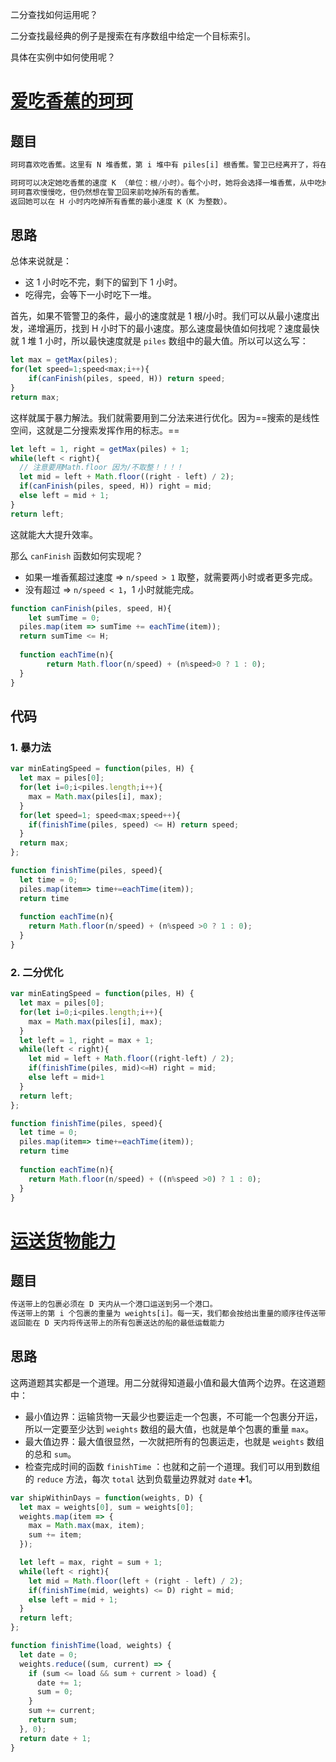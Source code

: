 二分查找如何运用呢？

二分查找最经典的例子是搜索在有序数组中给定一个目标索引。

具体在实例中如何使用呢？

# [爱吃香蕉的珂珂](https://leetcode-cn.com/problems/koko-eating-bananas/)

## 题目

```js
珂珂喜欢吃香蕉。这里有 N 堆香蕉，第 i 堆中有 piles[i] 根香蕉。警卫已经离开了，将在 H 小时后回来。

珂珂可以决定她吃香蕉的速度 K （单位：根/小时）。每个小时，她将会选择一堆香蕉，从中吃掉 K 根。如果这堆香蕉少于 K 根，她将吃掉这堆的所有香蕉，然后这一小时内不会再吃更多的香蕉。  
珂珂喜欢慢慢吃，但仍然想在警卫回来前吃掉所有的香蕉。
返回她可以在 H 小时内吃掉所有香蕉的最小速度 K（K 为整数）。
```



## 思路

总体来说就是：

- 这 1 小时吃不完，剩下的留到下 1 小时。
- 吃得完，会等下一小时吃下一堆。

首先，如果不管警卫的条件，最小的速度就是 1 根/小时。我们可以从最小速度出发，递增遍历，找到 H 小时下的最小速度。那么速度最快值如何找呢？速度最快就 1 堆 1 小时，所以最快速度就是 `piles` 数组中的最大值。所以可以这么写：

```js
let max = getMax(piles);
for(let speed=1;speed<max;i++){
	if(canFinish(piles, speed, H)) return speed;
}
return max;
```

这样就属于暴力解法。我们就需要用到二分法来进行优化。因为==搜索的是线性空间，这就是二分搜索发挥作用的标志。==

```js
let left = 1, right = getMax(piles) + 1;
while(left < right){
  // 注意要用Math.floor 因为/不取整！！！！
  let mid = left + Math.floor((right - left) / 2);
  if(canFinish(piles, speed, H)) right = mid;
  else left = mid + 1;
}
return left;
```

这就能大大提升效率。

那么 `canFinish` 函数如何实现呢？

- 如果一堆香蕉超过速度 => `n/speed > 1` 取整，就需要两小时或者更多完成。
- 没有超过 => `n/speed < 1`，1 小时就能完成。

```js
function canFinish(piles, speed, H){
	let sumTime = 0;
  piles.map(item => sumTime += eachTime(item));
  return sumTime <= H;
  
  function eachTime(n){
		return Math.floor(n/speed) + (n%speed>0 ? 1 : 0);
  }
}
```



## 代码

### 1. 暴力法

```js
var minEatingSpeed = function(piles, H) {
  let max = piles[0];
  for(let i=0;i<piles.length;i++){
    max = Math.max(piles[i], max);
  }
  for(let speed=1; speed<max;speed++){
    if(finishTime(piles, speed) <= H) return speed;
  }
  return max;
};

function finishTime(piles, speed){
  let time = 0;
  piles.map(item=> time+=eachTime(item));
  return time
  
  function eachTime(n){
    return Math.floor(n/speed) + (n%speed >0 ? 1 : 0);
  }
}
```



### 2. 二分优化

```js
var minEatingSpeed = function(piles, H) {
  let max = piles[0];
  for(let i=0;i<piles.length;i++){
    max = Math.max(piles[i], max);
  }
  let left = 1, right = max + 1;
  while(left < right){
    let mid = left + Math.floor((right-left) / 2);
    if(finishTime(piles, mid)<=H) right = mid;
    else left = mid+1
  }
  return left;
};

function finishTime(piles, speed){
  let time = 0;
  piles.map(item=> time+=eachTime(item));
  return time
  
  function eachTime(n){
    return Math.floor(n/speed) + ((n%speed >0) ? 1 : 0);
  }
}
```







# [运送货物能力](https://leetcode-cn.com/problems/capacity-to-ship-packages-within-d-days/)

## 题目

```js
传送带上的包裹必须在 D 天内从一个港口运送到另一个港口。 
传送带上的第 i 个包裹的重量为 weights[i]。每一天，我们都会按给出重量的顺序往传送带上装载包裹。我们装载的重量不会超过船的最大运载重量。
返回能在 D 天内将传送带上的所有包裹送达的船的最低运载能力
```



## 思路

这两道题其实都是一个道理。用二分就得知道最小值和最大值两个边界。在这道题中：

- 最小值边界：运输货物一天最少也要运走一个包裹，不可能一个包裹分开运，所以一定要至少达到 `weights` 数组的最大值，也就是单个包裹的重量 `max`。
- 最大值边界：最大值很显然，一次就把所有的包裹运走，也就是 `weights` 数组的总和 `sum`。
- 检查完成时间的函数 `finishTime` ：也就和之前一个道理。我们可以用到数组的 `reduce` 方法，每次 `total` 达到负载量边界就对 `date` ➕1。

```js
var shipWithinDays = function(weights, D) {
  let max = weights[0], sum = weights[0];
  weights.map(item => {
    max = Math.max(max, item);
    sum += item;
  });

  let left = max, right = sum + 1;
  while(left < right){
    let mid = Math.floor(left + (right - left) / 2);
    if(finishTime(mid, weights) <= D) right = mid;
    else left = mid + 1; 
  }
  return left;
};

function finishTime(load, weights) {
  let date = 0;
  weights.reduce((sum, current) => {
    if (sum <= load && sum + current > load) {
      date += 1;
      sum = 0;
    }
    sum += current;
    return sum;
  }, 0);
  return date + 1;
}
```









